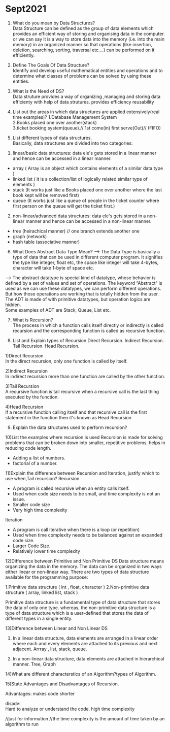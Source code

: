 # Sept2021
1) What do you mean by Data Structures?                                                                                                                                           
Data Structure can be defined as the group of data elements which provides an efficient 
way of storing and organising data in the computer.
or we can say
it is a way to store data into the memory (i.e. into the main memory) in an organized manner so
that operations (like insertion, deletion, searching, sorting, traversal etc....) can be performed on it
efficiently.

2) Define The Goals Of Data Structure?                                                                                                                                           
 Identify and develop useful mathematical entities and operations and to determine what classes of problems 
can be solved by using these entities.


3) What is the Need of DS?                                                                                                                                                       
Data struture provides a way of organizing ,managing and storing data efficienty with help
of data strutures.
provides efficiency
reusability


4) List out the areas in which data structures are applied extensively(real time examples)?                                                                                      1.Database Management System                                                                                                                                            
2.Books placed one over another(stack)                                                                                                                                           
3.ticket booking system(queue).// 1st come(in) first serve(Out)//  (FIFO)


5) List different types of data structures.                                                                                                                                    
   Basically, data structures are divided into two categories:
     
1. linear/basic data structures: data ele's gets stored in a linear manner and hence can be accessed
in a linear manner.
- array ( Array is an object which contains elements of a similar data type )
- linked list ( it is a collection/list of logically related similar type of elements )
- stack (It works just like a Books placed one over another where the last book kept will be removed first)
- queue (It works just like a queue of people in the ticket counter where first person on the queue will get the ticket first.)

2. non-linear/advanced data structures: data ele's gets stored in a non-linear manner and hence
can be accessed in a non-linear manner.
- tree (heirachical manner) // one branch extends another one
- graph (network)
- hash table (associative manner)

6) What Does Abstract Data Type Mean?                                                                                                                                           --> The Data Type is basically a type of data that can be used in different computer program. It signifies the type like integer, float etc, the space like integer will take 4-bytes, character will take 1-byte of space etc.

--> The abstract datatype is special kind of datatype, whose behavior is defined by a set of values and set of operations. The keyword “Abstract” is used as we can use these datatypes, we can perform different operations. But how those operations are working that is totally hidden from the user. The ADT is made of with primitive datatypes, but operation logics are hidden.                                                                                                                                                     
Some examples of ADT are Stack, Queue, List etc.                                                                                                                            


7) What is Recursion?                                                                                                                                                           
The process in which a function calls itself directly or indirectly is called recursion and 
the corresponding function is called as recursive function.

8) List and Explain types of Recursion
Direct Recursion.
Indirect Recursion.
Tail Recursion.
Head Recursion. 

1)Direct Recursion                                                                                                                                                               
In the direct recursion, only one function is called by itself.

2)Indirect Recursion                                                                                                                                                             
In indirect recursion more than one function are called by the other function.

3)Tail Recursion                                                                                                                                                                 
A recursive function is tail recursive when a recursive call is the last thing executed by the function.

4)Head Recursion                                                                                                                                                                 
If a recursive function calling itself and that recursive call is the first statement in the function then it's known as Head Recursion

9) Explain the data structures used to perform recursion?                         



10)List the examples where recursion is used
Recursion is made for solving problems that can be broken down into smaller, repetitive problems. helps in reducing code length.
- Adding a list of numbers.
- factorial of a number.


11)Explain the difference between Recursion and Iteration, justify which to use when,Tail recursion?
Recursion
- A program is called recursive when an entity calls itself. 
- Used when code size needs to be small, and time complexity is not an issue.
- 	Smaller code size
- 	Very high time complexity

Iteration
- A program is call iterative when there is a loop (or repetition)
- Used when time complexity needs to be balanced against an expanded code size.
- 	Larger Code Size.
- 	Relatively lower time complexity


12)Difference between Primitive and Non Primitive DS
Data structure means organizing the data in the memory. The data can be organized in two ways either linear or non-linear way.
There are two types of data structure available for the programming purpose:

1.Primitive data structure ( int , float, character )
2.Non-primitive data structure ( array, linked list, stack )

Primitive data structure is a fundamental type of data structure that stores the data of only one type. 
whereas, the non-primitive data structure is a type of data structure which is a user-defined that stores the data of different types in a single entity.


13)Difference between Linear and Non Linear DS
 1. In a linear data structure, data elements are arranged in a linear order where each and every elements are attached to its previous and next adjacent.
Arrray , list, stack, queue.

 2. In a non-linear data structure, data elements are attached in hierarchical manner.
 Tree, Graph
 

14)What are different characterstics of an Algorithm?types of Algorithm.


15)State Advantages and Disadvantages of Recursion.                                                                                                                             

Advantages:
makes code shorter


disadv:                                                                                                                                                                         
Hard to analyze or understand the code.
high time complexity


//just for information
//the time complexity is the amount of time taken by an algorithm to run

